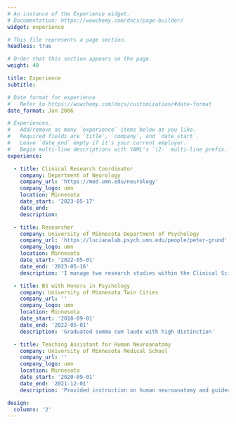 ```yaml
---
# An instance of the Experience widget.
# Documentation: https://wowchemy.com/docs/page-builder/
widget: experience

# This file represents a page section.
headless: true

# Order that this section appears on the page.
weight: 40

title: Experience
subtitle:

# Date format for experience
#   Refer to https://wowchemy.com/docs/customization/#date-format
date_format: Jan 2006

# Experiences.
#   Add/remove as many `experience` items below as you like.
#   Required fields are `title`, `company`, and `date_start`.
#   Leave `date_end` empty if it's your current employer.
#   Begin multi-line descriptions with YAML's `|2-` multi-line prefix.
experience:

  - title: Clinical Research Coordinator
    company: Department of Neurology
    company_url: 'https://med.umn.edu/neurology'
    company_logo: umn
    location: Minnesota
    date_start: '2023-05-17'
    date_end:
    description: 

  - title: Researcher
    company: University of Minnesota Department of Psychology
    company_url: 'https://lucianalab.psych.umn.edu/people/peter-grund'
    company_logo: umn
    location: Minnesota
    date_start: '2022-05-01'
    date_end: '2023-05-16'
    description: 'I manage two research studies within the Clinical Science and Psychopathology Research Program under Dr. Monica Luciana'

  - title: BS with Honors in Psychology
    company: University of Minnesota Twin Cities
    company_url: ''
    company_logo: umn
    location: Minnesota
    date_start: '2018-09-01'
    date_end: '2022-05-01'
    description: 'Graduated summa cum laude with high distinction'

  - title: Teaching Assistant for Human Neuroanatomy
    company: University of Minnesota Medical School
    company_url: ''
    company_logo: umn
    location: Minnesota
    date_start: '2020-09-01'
    date_end: '2021-12-01'
    description: 'Provided instruction on human neuroanatomy and guided students through sheep and human cadaver dissections'

design:
  columns: '2'
---
```

